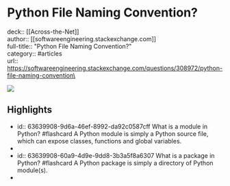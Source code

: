 # Python File Naming Convention?

deck:: [[Across-the-Net]]\
author:: [[softwareengineering.stackexchange.com]]\
full-title:: "Python File Naming Convention?"\
category:: #articles\
url:: https://softwareengineering.stackexchange.com/questions/308972/python-file-naming-convention\

![](https://readwise-assets.s3.amazonaws.com/static/images/article2.74d541386bbf.png)
## Highlights
- id:: 63639908-9d6a-46ef-8992-da92c0587cff
   What is a module in Python? #flashcard 
    A Python module is simply a Python source file, which can expose classes, functions and global variables.
-
- id:: 63639908-60a9-4d9e-9dd8-3b3a5f8a6307
   What is a package in Python? #flashcard 
    A Python package is simply a directory of Python module(s).
-
